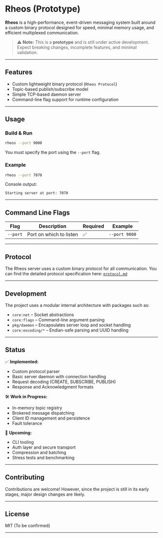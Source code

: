 # Rheos (Prototype)

**Rheos** is a high-performance, event-driven messaging system built around a custom binary protocol designed for speed, minimal memory usage, and efficient multiplexed communication.

> ⚠️ **Note:** This is a **prototype** and is still under active development. Expect breaking changes, incomplete features, and minimal validation.

---

## Features

- Custom lightweight binary protocol (`Rheos Protocol`)  
- Topic-based publish/subscribe model  
- Simple TCP-based daemon server  
- Command-line flag support for runtime configuration  

---

## Usage

### Build & Run

```bash
rheos --port 9000
````

You must specify the port using the `--port` flag.

### Example

```bash
rheos --port 7070
```

Console output:

```
Starting server at port: 7070
```

---

## Command Line Flags

| Flag     | Description             | Required | Example       |
| -------- | ----------------------- | -------- | ------------- |
| `--port` | Port on which to listen | ✅        | `--port 9000` |

---

## Protocol

The Rheos server uses a custom binary protocol for all communication. You can find the detailed protocol specification here: [`protocol.md`](./protocol.md)

---

## Development

The project uses a modular internal architecture with packages such as:

* `core:net` – Socket abstractions
* `core:flags` – Command-line argument parsing
* `pkg/daemon` – Encapsulates server loop and socket handling
* `core:encoding/*` – Endian-safe parsing and UUID handling

---

## Status

✅ **Implemented:**

* Custom protocol parser
* Basic server daemon with connection handling
* Request decoding (CREATE, SUBSCRIBE, PUBLISH)
* Response and Acknowledgment formats

🛠️ **Work in Progress:**

* In-memory topic registry
* Brokered message dispatching
* Client ID management and persistence
* Fault tolerance

🧪 **Upcoming:**

* CLI tooling
* Auth layer and secure transport
* Compression and batching
* Stress tests and benchmarking

---

## Contributing

Contributions are welcome! However, since the project is still in its early stages, major design changes are likely.

---

## License

MIT (To be confirmed)

---
